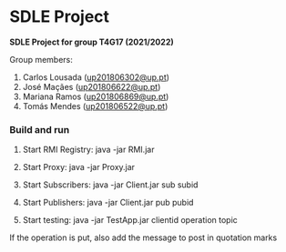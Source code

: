 # SDLE Project

**SDLE Project for group T4G17 (2021/2022)**

Group members:

1. Carlos Lousada (up201806302@up.pt)
2. José Maçães (up201806622@up.pt)
3. Mariana Ramos (up201806869@up.pt)
4. Tomás Mendes (up201806522@up.pt)

### Build and run 

1. Start RMI Registry:
java -jar RMI.jar

2. Start Proxy:
java -jar Proxy.jar

3. Start Subscribers:
java -jar Client.jar sub subid 

4. Start Publishers:
java -jar Client.jar pub  pubid 

5. Start testing:
java -jar TestApp.jar clientid operation topic 

If the operation is put, also add the message to post in quotation marks
